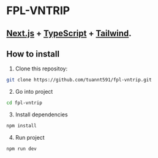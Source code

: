 # FPL-VNTRIP

## <a href="https://nextjs.org/" target="_blank">Next.js</a> + <a href="https://www.typescriptlang.org/" target="_blank">TypeScript</a> + <a href="https://tailwindcss.com/" target="_blank">Tailwind</a>.

## How to install

1. Clone this repositoy:

```bash
git clone https://github.com/tuannt591/fpl-vntrip.git
```

2. Go into project

```bash
cd fpl-vntrip
```

3. Install dependencies

```bash
npm install
```

4. Run project

```bash
npm run dev
```
